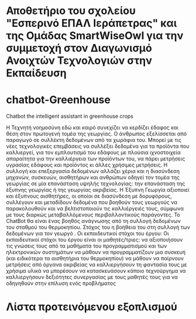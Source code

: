# Αποθετήριο του σχολείου "Εσπερινό ΕΠΑΛ Ιεράπετρας" και της Ομάδας SmartWiseOwl για την συμμετοχή στον Διαγωνισμό Ανοιχτών Τεχνολογιών στην Εκπαίδευση
# chatbot-Greenhouse
Chatbot the intelligent assistant in greenhouse crops

Η Τεχνητή νοημοσύνη εδώ και καιρό συνεχίζει να κερδίζει έδαφος και θέση στον πρωτογενή τομέα της γεωργίας. Ο άνθρωπος εξελίσσεται από παραγωγό σε συλλέκτη δεδομένων από τα χωράφια του. Μπορεί με τις νέες τεχνολογικές επεμβάσεις να συλλέξει δεδομένα για τα προϊόντα που καλλιεργεί, για τον εμπλουτισμό του εδάφους με πλούσια ιχνοστοιχεία απαραίτητα για την καλλιέργεια των προϊόντων του, να πάρει μετρήσεις υγρασίας εδάφους και προϊόντος κι άλλες χρήσιμες μετρήσεις. Η συλλογή και επεξεργασία δεδομένων αλλάζει χέρια και η διασύνδεση μηχανών, συσκευών, αισθητήρων και ανθρώπων οδηγεί τον τομέα της γεωργίας σε μία επανάσταση υψηλής τεχνολογίας: την επανάσταση της έξυπνης γεωργίας ή της γεωργίας ακριβείας.
Η Έξυπνη Γεωργία αξιοποιεί και έξυπνους αισθητήρες, οι οποίοι σε διασύνδεση με δορυφόρους, συλλέγουν και μεταδίδουν δεδομένα που βοηθούν τους γεωργούς να παρακολουθούν και να βελτιστοποιούν τις καλλιέργειές τους, σύμφωνα με τους διαρκώς μεταβαλλόμενους περιβαλλοντικούς παράγοντες.
Το ChatBot θα είναι ένας βοηθός ανάγνωσης από τη συλλογή δεδομένων του σταθμού του θερμοκηπίου.
Στόχος του η βοήθεια του στη συλλογή των δεδομένων για τον γεωργό .
Οι εκπαιδευτικοί στόχοι του έργου:
Οι εκπαιδευτικοί στόχοι του έργου είναι οι μαθητές/τριες:
να αξιοποιήσουν τις γνώσεις τους από τα μαθήματα του προγραμματισμού και των ηλεκτρονικών συστημάτων
να μάθουν να προγραμματίζουν μια συσκευή (και ειδικότερα τα αισθητήρια του θερμοκηπίου)
να μάθουν να παίρνουν μετρήσεις από όργανα ακριβείας
να καλλιεργήσουν τη φαντασία τους
με χρήσιμα υλικά να μπορέσουν να κατασκευάσουν κάποιο τεχνούργημα
να καλλιεργήσουν δεξιότητες συνεργασίας με τους μαθητές τους για να οδηγηθούν στην επίλυση ενός προβλήματος
# Λίστα προτεινόμενου εξοπλισμού
